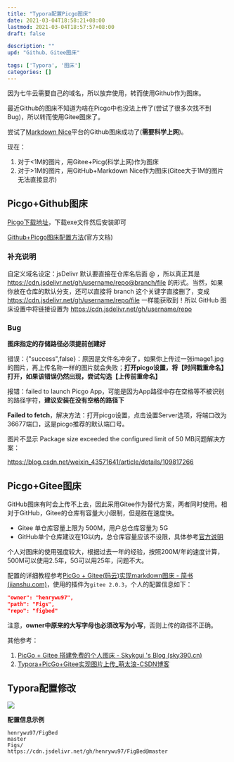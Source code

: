```yaml
---
title: "Typora配置Picgo图床"
date: 2021-03-04T18:58:21+08:00
lastmod: 2021-03-04T18:57:57+08:00
draft: false

description: ""
upd: "Github、Gitee图床"

tags: ['Typora', '图床']
categories: []
---
```


因为七牛云需要自己的域名，所以放弃使用，转而使用Github作为图床。

最近Github的图床不知道为啥在Picgo中也没法上传了(尝试了很多次找不到Bug)，所以转而使用Gitee图床了。

尝试了[Markdown Nice](https://editor.mdnice.com/)平台的Github图床成功了(**需要科学上网**)。

现在：

1. 对于<1M的图片，用Gitee+Picg(科学上网)作为图床
2. 对于>1M的图片，用GitHub+Markdown Nice作为图床(Gitee大于1M的图片无法直接显示)



## Picgo+Github图床

[Picgo下载地址](https://github.com/Molunerfinn/PicGo/releases)，下载exe文件然后安装即可

[Github+Picgo图床配置方法](https://picgo.github.io/PicGo-Doc/zh/guide/config.html#github图床)(官方文档)

### 补充说明

自定义域名设定：jsDelivr  默认要直接在仓库名后面 @ ，所以真正其是 https://cdn.jsdelivr.net/gh/username/repo@branch/file 的形式。当然，如果你放在仓库的默认分支，还可以直接将 branch 这个关键字直接删了，变成 https://cdn.jsdelivr.net/gh/username/repo/file 一样能获取到！所以 GitHub 图床设置中将链接设置为 https://cdn.jsdelivr.net/gh/username/repo 

### Bug

**图床指定的存储路径必须提前创建好**

错误：{"success",false}：原因是文件名冲突了，如果你上传过一张image1.jpg的图片，再上传名称一样的图片就会失败；**打开picgo设置，将【时间戳重命名】打开，如果该错误仍然出现，尝试勾选【上传前重命名】**

报错：failed to launch Picgo App，可能是因为App路径中存在空格等不被识别的路径字符，**建议安装在没有空格的路径下**

**Failed to fetch**，解决方法：打开picgo设置，点击设置Server选项，将端口改为36677端口，这是picgo推荐的默认端口号。

 图片不显示 Package size exceeded the configured limit of 50 MB问题解决方案：

https://blog.csdn.net/weixin_43571641/article/details/109817266

## Picgo+Gitee图床

GitHub图床有时会上传不上去，因此采用Gitee作为替代方案，两者同时使用。相对于GitHub，Gitee的仓库有容量大小限制，但是胜在速度快。

- Gitee 单仓库容量上限为 500M，用户总仓库容量为 5G
- GitHub单个仓库建议在1G以内，总仓库容量应该不设限，具体参考[官方说明](https://docs.github.com/en/github/managing-large-files/working-with-large-files/what-is-my-disk-quota)

个人对图床的使用强度较大，根据过去一年的经验，按照200M/年的速度计算，500M可以使用2.5年，5G可以用25年，问题不大。

配置的详细教程参考[PicGo + Gitee(码云)实现markdown图床 - 简书 (jianshu.com)](https://www.jianshu.com/p/b69950a49ae2)，使用的插件为`gitee 2.0.3`，个人的配置信息如下：

```json
"owner": "henrywu97",
"path": "Figs",
"repo": "figbed"
```

注意，**owner中原来的大写字母也必须改写为小写**，否则上传的路径不正确。

其他参考：

1. [PicGo + Gitee 搭建免费的个人图床 - Skykguj 's Blog (sky390.cn)](https://blog.sky390.cn/archives/96/)
2. [Typora+PicGo+Gitee实现图片上传_萌太浪-CSDN博客](https://blog.csdn.net/u013206259/article/details/105911868)

## Typora配置修改

![](https://cdn.jsdelivr.net/gh/henrywu97/FigBed/Figs/20210303191458.png)

**配置信息示例**

```
henrywu97/FigBed
master
Figs/
https://cdn.jsdelivr.net/gh/henrywu97/FigBed@master
```




